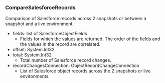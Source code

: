 ### CompareSalesforceRecords
Comparison of Salesforce records across 2 snapshots or between a snapshot and a live environment.

- fields: list of SalesforceObjectFields
  - Fields for which the values are returned. The order of the fields and the values in the record are correlated.
- offset: System.Int32
- total: System.Int32
  - Total number of Salesforce record changes.
- recordChangesConnection: ObjectRecordChangeConnection
  - List of Salesforce object records across the 2 snapshots or live environments.
